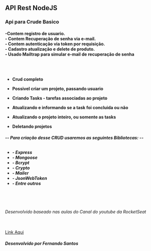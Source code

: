 ## API Rest NodeJS

<h3>Api para Crude Basico</h3>

<h4> -Contem registro de usuario. <br>
- Contem Recuperação de senha via e-mail.<br>
- Contem autenticação via token por requisição.<br>
- Cadastro atualização e delete de produto. <br>
- Usado Mailtrap para simular e-mail de recuperação de senha
<br><br><br><br>

- Crud completo

- Possivel criar um projeto, passando usuario
- Criando Tasks -  tarefas associadas ao projeto
- Atualizando e informando se a task foi concluida ou não
- Atualizando o projeto inteiro, ou somente as tasks
- Deletando projetos
</h4>

<h5>
    -- Para criação desse CRUD usaremos as seguintes Bibliotecas: --<br><br>
    <ul>
    <li> - Express </li>
    <li> - Mongoose </li>
    <li> - Bcrypt </li>
    <li> - Crypto </li>
    <li> - Mailer </li>
    <li> - JsonWebToken </li>
    <li> - Entre outros </li>
    </ul> 
</h5>
<br><br>

<h6>Desenvolvido baseado nas aulas do Canal do youtube da RocketSeat</h6><br>
<a href="https://www.youtube.com/channel/UCSfwM5u0Kce6Cce8_S72olg" target='blank'>Link Aqui</a><br>
<h5>Desenvolvido por <strong> Fernando Santos</strong></h5>